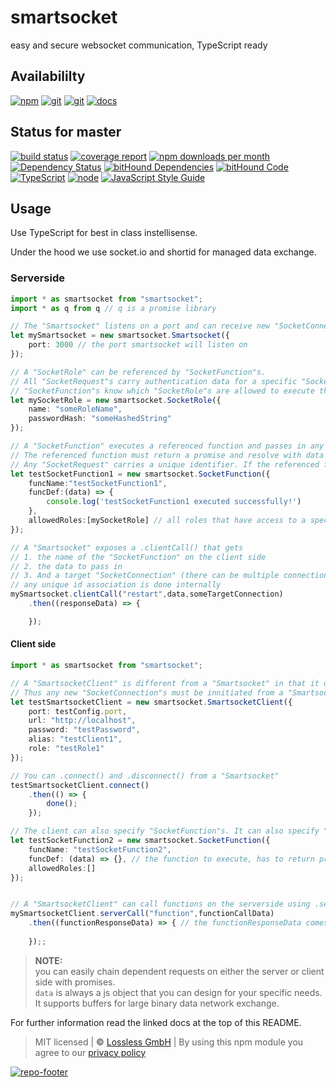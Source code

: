 # smartsocket
easy and secure websocket communication, TypeScript ready

## Availabililty
[![npm](https://pushrocks.gitlab.io/assets/repo-button-npm.svg)](https://www.npmjs.com/package/smartsocket)
[![git](https://pushrocks.gitlab.io/assets/repo-button-git.svg)](https://GitLab.com/pushrocks/smartsocket)
[![git](https://pushrocks.gitlab.io/assets/repo-button-mirror.svg)](https://github.com/pushrocks/smartsocket)
[![docs](https://pushrocks.gitlab.io/assets/repo-button-docs.svg)](https://pushrocks.gitlab.io/smartsocket/)

## Status for master
[![build status](https://GitLab.com/pushrocks/smartsocket/badges/master/build.svg)](https://GitLab.com/pushrocks/smartsocket/commits/master)
[![coverage report](https://GitLab.com/pushrocks/smartsocket/badges/master/coverage.svg)](https://GitLab.com/pushrocks/smartsocket/commits/master)
[![npm downloads per month](https://img.shields.io/npm/dm/smartsocket.svg)](https://www.npmjs.com/package/smartsocket)
[![Dependency Status](https://david-dm.org/pushrocks/smartsocket.svg)](https://david-dm.org/pushrocks/smartsocket)
[![bitHound Dependencies](https://www.bithound.io/github/pushrocks/smartsocket/badges/dependencies.svg)](https://www.bithound.io/github/pushrocks/smartsocket/master/dependencies/npm)
[![bitHound Code](https://www.bithound.io/github/pushrocks/smartsocket/badges/code.svg)](https://www.bithound.io/github/pushrocks/smartsocket)
[![TypeScript](https://img.shields.io/badge/TypeScript-2.x-blue.svg)](https://nodejs.org/dist/latest-v6.x/docs/api/)
[![node](https://img.shields.io/badge/node->=%206.x.x-blue.svg)](https://nodejs.org/dist/latest-v6.x/docs/api/)
[![JavaScript Style Guide](https://img.shields.io/badge/code%20style-standard-brightgreen.svg)](http://standardjs.com/)

## Usage
Use TypeScript for best in class instellisense.

Under the hood we use socket.io and shortid for managed data exchange.

### Serverside
```typescript
import * as smartsocket from "smartsocket";
import * as q from q // q is a promise library

// The "Smartsocket" listens on a port and can receive new "SocketConnection" requests.
let mySmartsocket = new smartsocket.Smartsocket({
    port: 3000 // the port smartsocket will listen on
});

// A "SocketRole" can be referenced by "SocketFunction"s.
// All "SocketRequest"s carry authentication data for a specific "SocketRole".
// "SocketFunction"s know which "SocketRole"s are allowed to execute them
let mySocketRole = new smartsocket.SocketRole({
    name: "someRoleName",
    passwordHash: "someHashedString"
});

// A "SocketFunction" executes a referenced function and passes in any data of the corresponding "SocketRequest".
// The referenced function must return a promise and resolve with data of type any.
// Any "SocketRequest" carries a unique identifier. If the referenced function's promise resolved any passed on argument will be returned to the requesting party 
let testSocketFunction1 = new smartsocket.SocketFunction({
    funcName:"testSocketFunction1",
    funcDef:(data) => {
        console.log('testSocketFunction1 executed successfully!')
    },
    allowedRoles:[mySocketRole] // all roles that have access to a specific function
});

// A "Smartsocket" exposes a .clientCall() that gets
// 1. the name of the "SocketFunction" on the client side
// 2. the data to pass in
// 3. And a target "SocketConnection" (there can be multiple connections at once)
// any unique id association is done internally
mySmartsocket.clientCall("restart",data,someTargetConnection)
    .then((responseData) => {

    });
```

#### Client side
```typescript
import * as smartsocket from "smartsocket";

// A "SmartsocketClient" is different from a "Smartsocket" in that it doesn't expose any public address.
// Thus any new "SocketConnection"s must be innitiated from a "SmartsocketClient".
let testSmartsocketClient = new smartsocket.SmartsocketClient({
    port: testConfig.port,
    url: "http://localhost",
    password: "testPassword",
    alias: "testClient1",
    role: "testRole1"
});

// You can .connect() and .disconnect() from a "Smartsocket"
testSmartsocketClient.connect()
    .then(() => {
        done();
    });

// The client can also specify "SocketFunction"s. It can also specify "SocketRole"s in case a client connects to multiple servers at once
let testSocketFunction2 = new smartsocket.SocketFunction({
    funcName: "testSocketFunction2",
    funcDef: (data) => {}, // the function to execute, has to return promise
    allowedRoles:[]
});


// A "SmartsocketClient" can call functions on the serverside using .serverCall() analog to the "Smartsocket"'s .clientCall method.
mySmartsocketClient.serverCall("function",functionCallData)
    .then((functionResponseData) => { // the functionResponseData comes from the server... awesome, right?
        
    });;
```

> **NOTE:**  
you can easily chain dependent requests on either the server or client side with promises.  
`data` is always a js object that you can design for your specific needs.  
It supports buffers for large binary data network exchange.  

For further information read the linked docs at the top of this README.

> MIT licensed | **&copy;** [Lossless GmbH](https://lossless.gmbh)
| By using this npm module you agree to our [privacy policy](https://lossless.gmbH/privacy.html)

[![repo-footer](https://pushrocks.gitlab.io/assets/repo-footer.svg)](https://push.rocks)
